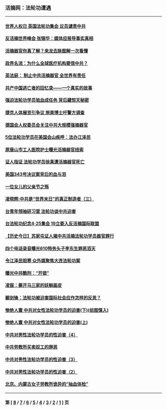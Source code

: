 ### 活摘网：法轮功遭遇
---
#### [世界人权日 英国法轮功集会 议员谴责中共](../../pages/nf5881/n13431763.md?04250430) 
#### [反活摘世界峰会 张锦华：媒体应报导事实真相](../../pages/nf5881/n13278502.md?04250430) 
#### [活摘器官你真了解？来龙去脉图解一次看懂](../../pages/nf5881/n13013820.md?04250430) 
#### [政界名流：为什么全球医疗机构要信中共？](../../pages/nf5881/n11945479.md?04250430) 
#### [英法庭： 制止中共活摘器官 全世界有责任](../../pages/nf5881/n11330691.md?04250430) 
#### [共产中国逃亡者的回忆录——一个真实的故事](../../pages/nf5881/n10918649.md?04250430) 
#### [强迫法轮功学员验血成任务 背后藏惊天秘密](../../pages/nf5881/n4252384.md?04250430) 
#### [捷克人体展览引争议 旅美博士吁警方调查](../../pages/nf5881/n9429187.md?04250430) 
#### [德国会人权委员会关注中共大规模强摘器官](../../pages/nf5881/n8418950.md?04250430) 
#### [5位法轮功学员在美国会山疾呼：法办江泽民](../../pages/nf5881/n8101519.md?04250430) 
#### [原唐山市工人医院护士曝光活摘器官线索](../../pages/nf5881/n8076384.md?04250430) 
#### [证人指证 法轮功学员徐真遭活摘器官死亡](../../pages/nf5881/n8042467.md?04250430) 
#### [美国343号决议案背后的血与泪](../../pages/nf5881/n8020684.md?04250430) 
#### [一位女儿的父亲节之殇](../../pages/nf5881/n8014122.md?04250430) 
#### [凌晓辉:中共是“世界末日”的真正制造者（三）](../../pages/nf5881/n4210333.md?04250430) 
#### [台青年领袖研习营 法轮功谈中共迫害](../../pages/nf5881/n4141857.md?04250430) 
#### [台法轮功纪念4‧25集会 19立委入反活摘国际联盟](../../pages/nf5881/n4141821.md?04250430) 
#### [【历史今日】苏家屯证人揭中共活摘法轮功学员器官罪行](../../pages/nf5881/n4135912.md?04250430) 
#### [四个电话录音曝光610特务头子李东生罪恶滔天](../../pages/nf5881/n4040060.md?04250430) 
#### [令江泽民胆寒 众外媒聚焦大连法轮功案](../../pages/nf5881/n3932671.md?04250430) 
#### [曝光中共酷刑：“开锁”](../../pages/nf5881/n3889373.md?04250430) 
#### [凌宸：撕开马三家的妖魅画皮](../../pages/nf5881/n3849369.md?04250430) 
#### [郦剑锋：法轮功被迫害国际社会应作怎样的反思？](../../pages/nf5881/n3824560.md?04250430) 
#### [惨绝人寰 中共对女性法轮功学员的迫害(下)(组图慎入)](../../pages/nf5881/n3816285.md?04250430) 
#### [惨绝人寰 中共对女性法轮功学员的迫害(上)](../../pages/nf5881/n3815374.md?04250430) 
#### [中共对男性法轮功学员的性迫害（4）](../../pages/nf5881/n3769144.md?04250430) 
#### [中共劳教所买卖奴工的罪恶](../../pages/nf5881/n3769378.md?04250430) 
#### [中共对男性法轮功学员的性迫害（3）](../../pages/nf5881/n3768231.md?04250430) 
#### [中共对男性法轮功学员的性迫害（2）](../../pages/nf5881/n3767211.md?04250430) 
#### [北京、内蒙古女子劳教所诡异的“抽血体检”](../../pages/nf5881/n3753158.md?04250430) 

---
#### 第 [ [8](./8.md?04250430) / [7](./7.md?04250430) / [6](./6.md?04250430) / [5](./5.md?04250430) / [4](./4.md?04250430) / [3](./3.md?04250430) / [2](./2.md?04250430) / [1](./1.md?04250430) ] 页
